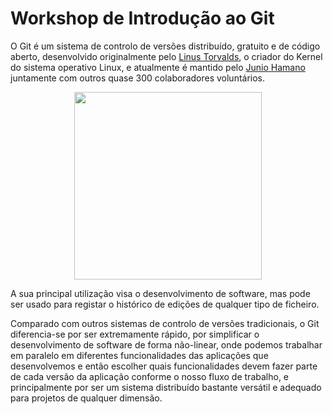 # Workshop de Introdução ao Git

O Git é um sistema de controlo de versões distribuído, gratuito e de código aberto, desenvolvido originalmente pelo <a href="https://pt.wikipedia.org/wiki/Linus_Torvalds">Linus Torvalds</a>, o criador do Kernel do sistema operativo Linux, e atualmente é mantido pelo <a href="https://pt.wikipedia.org/wiki/Junio_Hamano">Junio Hamano</a> juntamente com outros quase 300 colaboradores voluntários.

<p style="text-align: center; width: 100%;"><img src="https://upload.wikimedia.org/wikipedia/commons/thumb/e/e0/Git-logo.svg/1920px-Git-logo.svg.png" width="300" /></p>

A sua principal utilização visa o desenvolvimento de software, mas pode ser usado para registar o histórico de edições de qualquer tipo de ficheiro.

Comparado com outros sistemas de controlo de versões tradicionais, o Git diferencia-se por ser extremamente rápido, por simplificar o desenvolvimento de software de forma não-linear, onde podemos trabalhar em paralelo em diferentes funcionalidades das aplicações que desenvolvemos e então escolher quais funcionalidades devem fazer parte de cada versão da aplicação conforme o nosso fluxo de trabalho, e principalmente por ser um sistema distribuído bastante versátil e adequado para projetos de qualquer dimensão.
